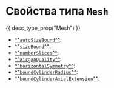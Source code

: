 # Свойства типа `Mesh`
{{ desc_type_prop("Mesh") }}

- [^^`autoSizeBound`^^](./autoSizeBound.md): 
- [^^`sizeBound`^^](./sizeBound.md):
- [^^`numberSlices`^^](./numberSlices.md):
- [^^`airgapQuality`^^](./airgapQuality.md):
- [^^`horizontalSymmetry`^^](./horizontalSymmetry.md):
- [^^`boundCylinderRadius`^^](./boundCylinderRadius.md):
- [^^`boundCylinderAxialExtension`^^](./boundCylinderAxialExtension.md):
